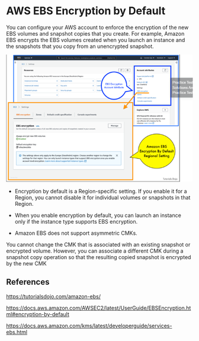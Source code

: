 # AWS EBS Encryption by Default

You can configure your AWS account to enforce the encryption of the new EBS volumes and snapshot copies that you create. For example, Amazon EBS encrypts the EBS volumes created when you launch an instance and the snapshots that you copy from an unencrypted snapshot.

![Alt text](images/ec2-ebs-encryptiong-bydefault.png)

- Encryption by default is a Region-specific setting. If you enable it for a Region, you cannot disable it for individual volumes or snapshots in that Region.

- When you enable encryption by default, you can launch an instance only if the instance type supports EBS encryption.

- Amazon EBS does not support asymmetric CMKs.

You cannot change the CMK that is associated with an existing snapshot or encrypted volume. However, you can associate a different CMK during a snapshot copy operation so that the resulting copied snapshot is encrypted by the new CMK


## References

https://tutorialsdojo.com/amazon-ebs/

https://docs.aws.amazon.com/AWSEC2/latest/UserGuide/EBSEncryption.html#encryption-by-default

https://docs.aws.amazon.com/kms/latest/developerguide/services-ebs.html


